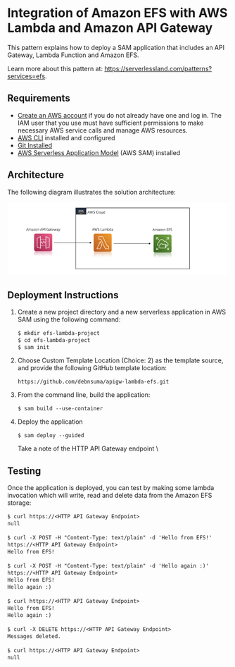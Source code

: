 # Integration of Amazon EFS with AWS Lambda and Amazon API Gateway

This pattern explains how to deploy a SAM application that includes an API Gateway, Lambda Function and Amazon EFS. 

Learn more about this pattern at: https://serverlessland.com/patterns?services=efs.

## Requirements

* [Create an AWS account](https://portal.aws.amazon.com/gp/aws/developer/registration/index.html) if you do not already have one and log in. The IAM user that you use must have sufficient permissions to make necessary AWS service calls and manage AWS resources.
* [AWS CLI](https://docs.aws.amazon.com/cli/latest/userguide/install-cliv2.html) installed and configured
* [Git Installed](https://git-scm.com/book/en/v2/Getting-Started-Installing-Git)
* [AWS Serverless Application Model](https://docs.aws.amazon.com/serverless-application-model/latest/developerguide/serverless-sam-cli-install.html) (AWS SAM) installed

## Architecture 
The following diagram illustrates the solution architecture:

![Architecture Diagram](img/layout.png)

## Deployment Instructions

1. Create a new project directory and a new serverless application in AWS SAM using the following command:
    ``` 
    $ mkdir efs-lambda-project
    $ cd efs-lambda-project
    $ sam init
    ```
2. Choose Custom Template Location (Choice: 2) as the template source, and provide the following GitHub template location: 
    ```
    https://github.com/debnsuma/apigw-lambda-efs.git
    ```
3. From the command line, build the application:
    ```
    $ sam build --use-container
    ```
4. Deploy the application
    ```
    $ sam deploy --guided
    ```
    Take a note of the HTTP API Gateway endpoint \

## Testing

Once the application is deployed, you can test by making some lambda invocation which will write, read and delete data from the Amazon EFS storage:

    $ curl https://<HTTP API Gateway Endpoint>
    null

    $ curl -X POST -H "Content-Type: text/plain" -d 'Hello from EFS!' https://<HTTP API Gateway Endpoint>
    Hello from EFS!

    $ curl -X POST -H "Content-Type: text/plain" -d 'Hello again :)' https://<HTTP API Gateway Endpoint>
    Hello from EFS!
    Hello again :)

    $ curl https://<HTTP API Gateway Endpoint>
    Hello from EFS!
    Hello again :)

    $ curl -X DELETE https://<HTTP API Gateway Endpoint>
    Messages deleted.

    $ curl https://<HTTP API Gateway Endpoint>
    null

    
